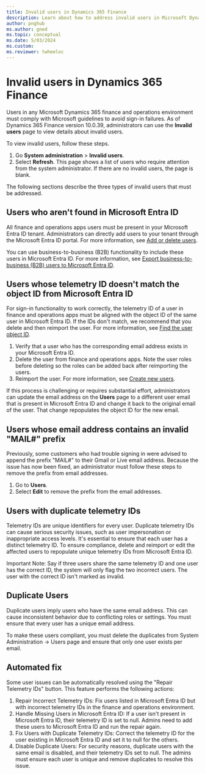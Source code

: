 ```yaml
---
title: Invalid users in Dynamics 365 Finance
description: Learn about how to address invalid users in Microsoft Dynamics 365 Finance, including outlines on different types of invalid users.
author: pnghub
ms.author: gned
ms.topic: conceptual
ms.date: 5/03/2024
ms.custom:
ms.reviewer: twheeloc
---
```


# Invalid users in Dynamics 365 Finance

Users in any Microsoft Dynamics 365 finance and operations environment must comply with Microsoft guidelines to avoid sign-in failures. As of Dynamics 365 Finance version 10.0.39, administrators can use the **Invalid users** page to view details about invalid users.

To view invalid users, follow these steps.

1. Go **System administration** \> **Invalid users**.
2. Select **Refresh**. This page shows a list of users who require attention from the system administrator. If there are no invalid users, the page is blank.

The following sections describe the three types of invalid users that must be addressed.

## Users who aren't found in Microsoft Entra ID

All finance and operations apps users must be present in your Microsoft Entra ID tenant. Administrators can directly add users to your tenant through the Microsoft Entra ID portal. For more information, see [Add or delete users](/entra/fundamentals/add-users).   

You can use business-to-business (B2B) functionality to include these users in Microsoft Entra ID. For more information, see [Export business-to-business (B2B) users to Microsoft Entra ID](../../dev-itpro/sysadmin/implement-b2b.md).

## Users whose telemetry ID doesn't match the object ID from Microsoft Entra ID

For sign-in functionality to work correctly, the telemetry ID of a user in finance and operations apps must be aligned with the object ID of the same user in Microsoft Entra ID. If the IDs don't match, we recommend that you delete and then reimport the user. For more information, see [Find the user object ID](/partner-center/find-ids-and-domain-names#find-the-user-object-id).

1. Verify that a user who has the corresponding email address exists in your Microsoft Entra ID.
1. Delete the user from finance and operations apps. Note the user roles before deleting so the roles can be added back after reimporting the users. 
1. Reimport the user. For more information, see [Create new users](create-new-users.md).

If this process is challenging or requires substantial effort, administrators can update the email address on the **Users** page to a different user email that is present in Microsoft Entra ID and change it back to the original email of the user. That change repopulates the object ID for the new email.

## Users whose email address contains an invalid "MAIL#" prefix

Previously, some customers who had trouble signing in were advised to append the prefix "MAIL\#" to their Gmail or Live email address. Because the issue has now been fixed, an administrator must follow these steps to remove the prefix from email addresses.

1. Go to **Users**.
1. Select **Edit** to remove the prefix from the email addresses.

## Users with duplicate telemetry IDs 

Telemetry IDs are unique identifiers for every user. Duplicate telemetry IDs can cause serious security issues, such as user impersonation or inappropriate access levels. It's essential to ensure that each user has a distinct telemetry ID. 
To ensure compliance, delete and reimport or edit the affected users to repopulate unique telemetry IDs from Microsoft Entra ID. 

Important Note: Say if three users share the same telemetry ID and one user has the correct ID, the system will only flag the two incorrect users. The user with the correct ID isn't marked as invalid. 

## Duplicate Users 

Duplicate users imply users who have the same email address. This can cause inconsistent behavior due to conflicting roles or settings. You must ensure that every user has a unique email address. 

To make these users compliant, you must delete the duplicates from System Administration -> Users page and ensure that only one user exists per email.

## Automated fix 

Some user issues can be automatically resolved using the "Repair Telemetry IDs" button. This feature performs the following actions: 

1. Repair Incorrect Telemetry IDs: Fix users listed in Microsoft Entra ID but with incorrect telemetry IDs in the finance and operations environment. 
1. Handle Missing Users in Microsoft Entra ID: If a user isn't present in Microsoft Entra ID, their telemetry ID is set to null. Admins need to add these users to Microsoft Entra ID and run the repair again. 
1. Fix Users with Duplicate Telemetry IDs: Correct the telemetry ID for the user existing in Microsoft Entra ID and set it to null for the others. 
1. Disable Duplicate Users: For security reasons, duplicate users with the same email is disabled, and their telemetry IDs set to null. The admins must ensure each user is unique and remove duplicates to resolve this issue.
